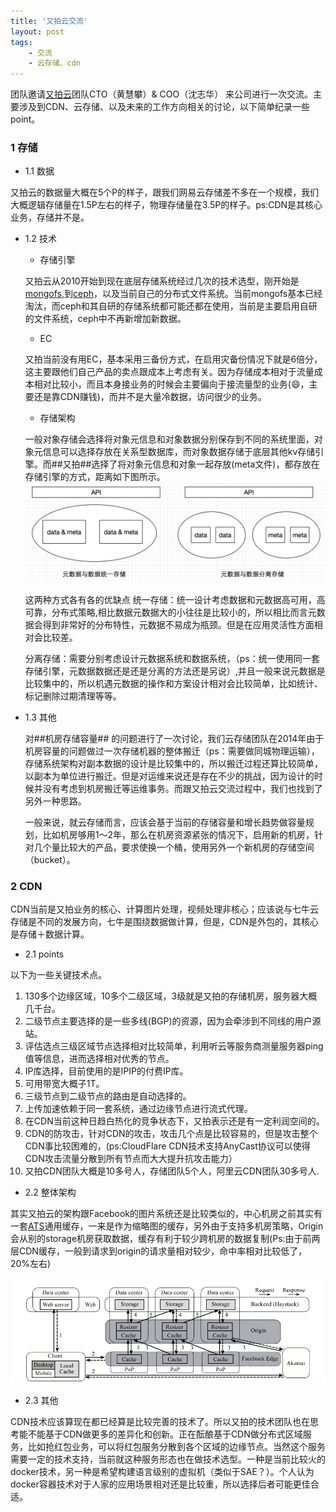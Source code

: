 ```yaml
---
title: '又拍云交流'
layout: post
tags:
    - 交流
    - 云存储、cdn
---
```



团队邀请[又拍云](https://www.upyun.com/index.html)团队CTO（黄慧攀）& COO（沈志华） 来公司进行一次交流。主要涉及到CDN、云存储、以及未来的工作方向相关的讨论，以下简单纪录一些point。

### 1 存储

* 1.1 数据

又拍云的数据量大概在5个P的样子，跟我们网易云存储差不多在一个规模，我们大概逻辑存储量在1.5P左右的样子，物理存储量在3.5P的样子。ps:CDN是其核心业务，存储并不是。


* 1.2 技术

	* 存储引擎

	又拍云从2010开始到现在底层存储系统经过几次的技术选型，刚开始是[mongofs](http://www.phpclasses.org/package/6086-PHP-Store-and-get-data-in-MongoDB-GridFS-like-files.html),到[ceph](http://ceph.com/)，以及当前自己的分布式文件系统。当前mongofs基本已经淘汰，而ceph和其自研的存储系统都可能还都在使用，当前是主要启用自研的文件系统，ceph中不再新增加新数据。


	* EC
 
	又拍当前没有用EC，基本采用三备份方式，在启用灾备份情况下就是6倍分，这主要跟他们自己产品的卖点跟成本上考虑有关。因为存储成本相对于流量成本相对比较小，而且本身接业务的时候会主要偏向于接流量型的业务(😄，主要还是靠CDN赚钱)，而并不是大量冷数据，访问很少的业务。

	* 存储架构
 
	一般对象存储会选择将对象元信息和对象数据分别保存到不同的系统里面，对象元信息可以选择存放在关系型数据库，而对象数据存储于底层其他kv存储引擎。而##又拍##选择了将对象元信息和对象一起存放(meta文件)，都存放在存储引擎的方式，距离如下图所示。
![storagearch.jpg](../media/files/2015/09/storagearch.jpg)
	
	这两种方式各有各的优缺点
	统一存储：统一设计考虑数据和元数据高可用，高可靠，分布式策略,相比数据元数据大的小往往是比较小的，所以相比而言元数据会得到非常好的分布特性，元数据不易成为瓶颈。但是在应用灵活性方面相对会比较差。

	分离存储：需要分别考虑设计元数据系统和数据系统，（ps：统一使用同一套存储引擎，元数据数据还是还是分离的方法还是另说）,并且一般来说元数据是比较集中的，所以机遇元数据的操作和方案设计相对会比较简单，比如统计、标记删除过期清理等等。


* 1.3 其他

	对##机房存储容量## 的问题进行了一次讨论，我们云存储团队在2014年由于机房容量的问题做过一次存储机器的整体搬迁（ps：需要做同城物理运输），存储系统架构对副本数据的设计是比较集中的，所以搬迁过程还算比较简单，以副本为单位进行搬迁。但是对运维来说还是存在不少的挑战，因为设计的时候并没有考虑到机房搬迁等运维事务。而跟又拍云交流过程中，我们也找到了另外一种思路。

	一般来说，就云存储而言，应该会基于当前的存储容量和增长趋势做容量规划，比如机房够用1～2年，那么在机房资源紧张的情况下，启用新的机房，针对几个量比较大的产品，要求使换一个桶，使用另外一个新机房的存储空间（bucket）。


### 2 CDN

CDN当前是又拍业务的核心、计算图片处理，视频处理非核心；应该说与七牛云存储是不同的发展方向，七牛是围绕数据做计算，但是，CDN是外包的，其核心是存储＋数据计算。

* 2.1 points

以下为一些关键技术点。

1. 130多个边缘区域，10多个二级区域，3级就是又拍的存储机房，服务器大概几千台。
2. 二级节点主要选择的是一些多线(BGP)的资源，因为会牵涉到不同线的用户源站。
3. 评估选点三级区域节点选择相对比较简单，利用听云等服务商测量服务器ping值等信息，进而选择相对优秀的节点。
4. IP库选择，目前使用的是IPIP的付费IP库。
5. 可用带宽大概子1T。
6. 三级节点到二级节点的路由是自动选择的。
7. 上传加速依赖于同一套系统，通过边缘节点进行流式代理。
8. 在CDN当前这种日趋白热化的竞争状态下，又拍表示还是有一定利润空间的。
9. CDN的防攻击，针对CDN的攻击，攻击几个点是比较容易的，但是攻击整个CDN事比较困难的，(ps:CloudFlare CDN技术支持AnyCast协议可以使得CDN攻击流量分散到所有节点而大大提升抗攻击能力）
10. 又拍CDN团队大概是10多号人，存储团队5个人，阿里云CDN团队30多号人.



* 2.2 整体架构

其实又拍云的架构跟Facebook的图片系统还是比较类似的，中心机房之前其实有一套[ATS](http://trafficserver.apache.org/)通用缓存，一来是作为缩略图的缓存，另外由于支持多机房策略，Origin会从别的storage机房获取数据，缓存有利于较少跨机房的数据复制(Ps:由于前两层CDN缓存，一般到请求到origin的请求量相对较少，命中率相对比较低了，20%左右)

![storagearch.jpg](/media/files/2015/09/facebookcache.jpg)


* 2.3 其他

CDN技术应该算现在都已经算是比较完善的技术了。所以又拍的技术团队也在思考能不能基于CDN做更多的差异化和创新。正在酝酿基于CDN做分布式区域服务，比如抢红包业务，可以将红包服务分散到各个区域的边缘节点。当然这个服务需要一定的技术支持，当前就这种服务形态也在做技术选型。一种是当前比较火的docker技术，另一种是希望构建语言级别的虚拟机（类似于SAE？）。个人认为docker容器技术对于人家的应用场景相对还是比较重，所以选择后者可能更佳合适。